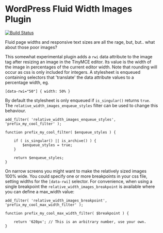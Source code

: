 WordPress Fluid Width Images Plugin
===================================

[![Build Status](https://travis-ci.org/barryceelen/wp-relative-width-images.svg?branch=master)](https://travis-ci.org/barryceelen/wp-relative-width-images)

Fluid page widths and responsive text sizes are all the rage, but, but.. what about those poor images?

This somewhat experimental plugin adds a `rwi` data attribute to the image tag after resizing an image in the TinyMCE editor. Its value is the width of the image in percentages of the current editor width. Note that rounding will occur as css is only included for integers.
A stylesheet is enqueued containing selectors that 'translate' the data attribute values to a percentage width, eg.

```
[data-rwi="50"] { width: 50% }
```

By default the stylesheet is only enqueued if `is_singular()` returns `true`.
The `relative_width_images_enqueue_styles` filter can be used to change this behaviour.

```
add_filter( 'relative_width_images_enqueue_styles', 'prefix_my_cool_filter' );

function prefix_my_cool_filter( $enqueue_styles ) {

	if ( is_singular() || is_archive() ) {
		$enqueue_styles = true;
	}

	return $enqueue_styles;
}
```

On narrow screens you might want to make the relatively sized images 100% wide.
You could specify one or more breakpoints in your css file, setting widths for the `[data-rwi]` selector.
For convenience, when using a single breakpoint the `relative_width_images_breakpoint` is available where you can define a max_width value:

```
add_filter( 'relative_width_images_breakpoint', 'prefix_my_cool_max_width_filter' );

function prefix_my_cool_max_width_filter( $breakpoint ) {

	return '620px'; // This is an arbitrary number, use your own.
}
```
